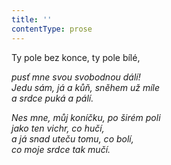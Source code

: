 ```yaml
---
title: ''
contentType: prose
---
```


<section>

Ty pole bez konce, ty pole bílé,

_pusť mne svou svobodnou dálí!  
Jedu sám, já a kůň, sněhem už míle  
a srdce puká a pálí._

</section>

<section>

_Nes mne, můj koníčku, po širém poli  
jako ten vichr, co hučí,  
a já snad uteču tomu, co bolí,  
co moje srdce tak mučí._

</section>
